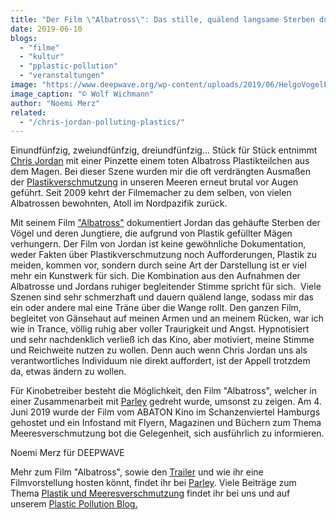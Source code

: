 ```yaml
---
title: "Der Film \"Albatross\": Das stille, quälend langsame Sterben durch Plastik"
date: 2019-06-10
blogs: 
  - "filme"
  - "kultur"
  - "pplastic-pollution"
  - "veranstaltungen"
image: "https://www.deepwave.org/wp-content/uploads/2019/06/HelgoVogelFelsNetzRest17_073.jpg"
image_caption: "© Wolf Wichmann"
author: "Noemi Merz"
related: 
  - "/chris-jordan-polluting-plastics/"
---
```


Einundfünfzig, zweiundfünfzig, dreiundfünfzig... Stück für Stück entnimmt [Chris Jordan](https://www.deepwave.org/chris-jordan-polluting-plastics/) mit einer Pinzette einem toten Albatross Plastikteilchen aus dem Magen. Bei dieser Szene wurden mir die oft verdrängten Ausmaßen der [Plastikverschmutzung](https://www.deepwave.org/die-ozeane/verschmutzung/) in unseren Meeren erneut brutal vor Augen geführt. Seit 2009 kehrt der Filmemacher zu dem selben, von vielen Albatrossen bewohnten, Atoll im Nordpazifik zurück.

Mit seinem Film ["Albatross"](https://www.parley.tv/updates/2018/4/19/albatross-help-us-tell-the-story) dokumentiert Jordan das gehäufte Sterben der Vögel und deren Jungtiere, die aufgrund von Plastik gefüllter Mägen verhungern. Der Film von Jordan ist keine gewöhnliche Dokumentation, weder Fakten über Plastikverschmutzung noch Aufforderungen, Plastik zu meiden, kommen vor, sondern durch seine Art der Darstellung ist er viel mehr ein Kunstwerk für sich. Die Kombination aus den Aufnahmen der Albatrosse und Jordans ruhiger begleitender Stimme spricht für sich.  Viele Szenen sind sehr schmerzhaft und dauern quälend lange, sodass mir das ein oder andere mal eine Träne über die Wange rollt. Den ganzen Film, begleitet von Gänsehaut auf meinen Armen und an meinem Rücken, war ich wie in Trance, völlig ruhig aber voller Traurigkeit und Angst. Hypnotisiert und sehr nachdenklich verließ ich das Kino, aber motiviert, meine Stimme und Reichweite nutzen zu wollen. Denn auch wenn Chris Jordan uns als verantwortliches Individuum nie direkt auffordert, ist der Appell trotzdem da, etwas ändern zu wollen.

Für Kinobetreiber besteht die Möglichkeit, den Film "Albatross", welcher in einer Zusammenarbeit mit [Parley](https://www.parley.tv/#the-cause-1) gedreht wurde, umsonst zu zeigen. Am 4. Juni 2019 wurde der Film vom ABATON Kino im Schanzenviertel Hamburgs gehostet und ein Infostand mit Flyern, Magazinen und Büchern zum Thema Meeresverschmutzung bot die Gelegenheit, sich ausführlich zu informieren.

Noemi Merz für DEEPWAVE

Mehr zum Film "Albatross", sowie den [Trailer](https://www.parley.tv/updates/2018/4/19/albatross-help-us-tell-the-story) und wie ihr eine Filmvorstellung hosten könnt, findet ihr bei [Parley](https://www.parley.tv/updates/2018/4/19/albatross-help-us-tell-the-story). Viele Beiträge zum Thema [Plastik und Meeresverschmutzung](https://www.deepwave.org/die-ozeane/verschmutzung/) findet ihr bei uns und auf unserem [Plastic Pollution Blog.](https://www.deepwave.org/bluestraw-kampagne/plastic-pollution-blog/)
